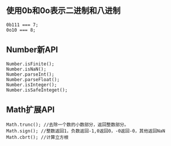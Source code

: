 ## 使用0b和0o表示二进制和八进制

```
0b111 === 7;
0o10 === 8;
```

## Number新API

```
Number.isFinite();
Number.isNaN();
Number.parseInt();
Number.parseFloat();
Number.isInteger();
Number.isSafeInteget();
```

## Math扩展API

```
Math.trunc(); //去除一个数的小数部分，返回整数部分。
Math.sign(); //整数返回1，负数返回-1,0返回0，-0返回-0，其他返回NaN
Math.cbrt(); //计算立方根

```

